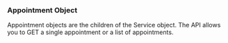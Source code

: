 ### Appointment Object

Appointment objects are the children of the Service object. The API allows you to GET a single
appointment or a list of appointments. 


